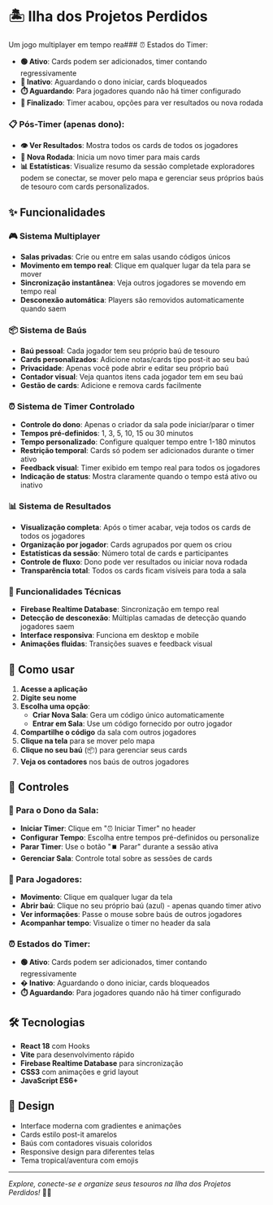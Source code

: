 # 🏝️ Ilha dos Projetos Perdidos

Um jogo multiplayer em tempo rea### ⏰ Estados do Timer:
- **🟢 Ativo**: Cards podem ser adicionados, timer contando regressivamente
- **🔴 Inativo**: Aguardando o dono iniciar, cards bloqueados
- **⏱️ Aguardando**: Para jogadores quando não há timer configurado
- **🏁 Finalizado**: Timer acabou, opções para ver resultados ou nova rodada

### 📋 Pós-Timer (apenas dono):
- **👁️ Ver Resultados**: Mostra todos os cards de todos os jogadores
- **🔄 Nova Rodada**: Inicia um novo timer para mais cards
- **📊 Estatísticas**: Visualize resumo da sessão completade exploradores podem se conectar, se mover pelo mapa e gerenciar seus próprios baús de tesouro com cards personalizados.

## ✨ Funcionalidades

### 🎮 Sistema Multiplayer
- **Salas privadas**: Crie ou entre em salas usando códigos únicos
- **Movimento em tempo real**: Clique em qualquer lugar da tela para se mover
- **Sincronização instantânea**: Veja outros jogadores se movendo em tempo real
- **Desconexão automática**: Players são removidos automaticamente quando saem

### 📦 Sistema de Baús
- **Baú pessoal**: Cada jogador tem seu próprio baú de tesouro
- **Cards personalizados**: Adicione notas/cards tipo post-it ao seu baú
- **Privacidade**: Apenas você pode abrir e editar seu próprio baú
- **Contador visual**: Veja quantos itens cada jogador tem em seu baú
- **Gestão de cards**: Adicione e remova cards facilmente

### ⏰ Sistema de Timer Controlado
- **Controle do dono**: Apenas o criador da sala pode iniciar/parar o timer
- **Tempos pré-definidos**: 1, 3, 5, 10, 15 ou 30 minutos
- **Tempo personalizado**: Configure qualquer tempo entre 1-180 minutos
- **Restrição temporal**: Cards só podem ser adicionados durante o timer ativo
- **Feedback visual**: Timer exibido em tempo real para todos os jogadores
- **Indicação de status**: Mostra claramente quando o tempo está ativo ou inativo

### 📊 Sistema de Resultados
- **Visualização completa**: Após o timer acabar, veja todos os cards de todos os jogadores
- **Organização por jogador**: Cards agrupados por quem os criou
- **Estatísticas da sessão**: Número total de cards e participantes
- **Controle de fluxo**: Dono pode ver resultados ou iniciar nova rodada
- **Transparência total**: Todos os cards ficam visíveis para toda a sala

### 🔧 Funcionalidades Técnicas
- **Firebase Realtime Database**: Sincronização em tempo real
- **Detecção de desconexão**: Múltiplas camadas de detecção quando jogadores saem
- **Interface responsiva**: Funciona em desktop e mobile
- **Animações fluidas**: Transições suaves e feedback visual

## 🚀 Como usar

1. **Acesse a aplicação**
2. **Digite seu nome**
3. **Escolha uma opção**:
   - **Criar Nova Sala**: Gera um código único automaticamente
   - **Entrar em Sala**: Use um código fornecido por outro jogador
4. **Compartilhe o código** da sala com outros jogadores
5. **Clique na tela** para se mover pelo mapa
6. **Clique no seu baú** (📦) para gerenciar seus cards
7. **Veja os contadores** nos baús de outros jogadores

## 🎯 Controles

### 👑 Para o Dono da Sala:
- **Iniciar Timer**: Clique em "⏰ Iniciar Timer" no header
- **Configurar Tempo**: Escolha entre tempos pré-definidos ou personalize
- **Parar Timer**: Use o botão "⏹️ Parar" durante a sessão ativa
- **Gerenciar Sala**: Controle total sobre as sessões de cards

### 👤 Para Jogadores:
- **Movimento**: Clique em qualquer lugar da tela
- **Abrir baú**: Clique no seu próprio baú (azul) - apenas quando timer ativo
- **Ver informações**: Passe o mouse sobre baús de outros jogadores
- **Acompanhar tempo**: Visualize o timer no header da sala

### ⏰ Estados do Timer:
- **🟢 Ativo**: Cards podem ser adicionados, timer contando regressivamente
- **� Inativo**: Aguardando o dono iniciar, cards bloqueados
- **⏱️ Aguardando**: Para jogadores quando não há timer configurado

## 🛠️ Tecnologias

- **React 18** com Hooks
- **Vite** para desenvolvimento rápido
- **Firebase Realtime Database** para sincronização
- **CSS3** com animações e grid layout
- **JavaScript ES6+**

## 🎨 Design

- Interface moderna com gradientes e animações
- Cards estilo post-it amarelos
- Baús com contadores visuais coloridos
- Responsive design para diferentes telas
- Tema tropical/aventura com emojis

---

*Explore, conecte-se e organize seus tesouros na Ilha dos Projetos Perdidos!* 🏴‍☠️
